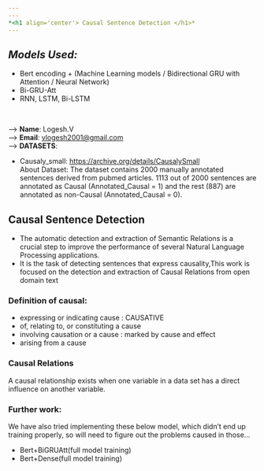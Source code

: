 ```yaml
---
---
*<h1 align='center'> Causal Sentence Detection </h1>*
---
```


## *Models Used:*
- Bert encoding + (Machine Learning models / Bidirectional GRU with Attention / Neural Network)
- Bi-GRU-Att
- RNN, LSTM, Bi-LSTM
<br>

--> **Name**: Logesh.V <br>
--> **Email**: vlogesh2001@gmail.com <br>
--> **DATASETS**: 
- Causaly_small: https://archive.org/details/CausalySmall <br>
About Dataset: The dataset contains 2000 manually annotated sentences derived from
pubmed articles. 1113 out of 2000 sentences are annotated as Causal (Annotated_Causal = 1) and the rest (887) are annotated as non-Causal (Annotated_Causal = 0).

## Causal Sentence Detection
- The automatic detection and extraction of Semantic Relations is a crucial step to improve the performance of several Natural Language Processing applications.
- It is the task of detecting sentences that express causality,This work is focused on the detection and extraction of Causal Relations from open domain text

### Definition of causal:
- expressing or indicating cause : CAUSATIVE
- of, relating to, or constituting a cause
- involving causation or a cause : marked by cause and effect
- arising from a cause

### Causal Relations
A causal relationship exists when one variable in a data set has a direct influence on another variable. 

### Further work:
We have also tried implementing these below model, which didn’t end up training properly, so will need to figure out the problems caused in those…
- Bert+BiGRUAtt(full model training)
- Bert+Dense(full model training)
